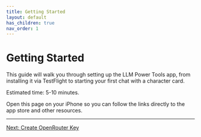 ```yaml
---
title: Getting Started
layout: default
has_children: true
nav_order: 1
---
```


# Getting Started

This guide will walk you through setting up the LLM Power Tools app, from installing it via TestFlight to starting your first chat with a character card.

Estimated time: 5-10 minutes.

Open this page on your iPhone so you can follow the links directly to the app store and other resources.

---
[Next: Create OpenRouter Key](./create-openrouter-key.html)
